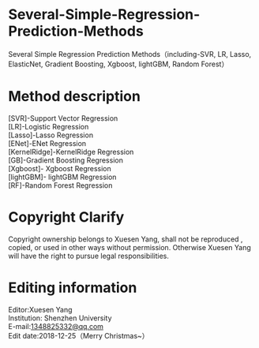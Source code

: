 # Several-Simple-Regression-Prediction-Methods
Several Simple Regression Prediction Methods（including-SVR, LR,  Lasso, ElasticNet, Gradient Boosting, Xgboost, lightGBM, Random Forest） 
# Method description    
[SVR]-Support Vector Regression    
[LR]-Logistic Regression    
[Lasso]-Lasso Regression     
[ENet]-ENet Regression     
[KernelRidge]-KernelRidge Regression   
[GB]-Gradient Boosting Regression    
[Xgboost]- Xgboost Regression   
[lightGBM]- lightGBM Regression   
[RF]-Random Forest Regression    
# Copyright Clarify    
Copyright ownership belongs to Xuesen Yang, shall not be reproduced , copied, or used in other ways without permission. Otherwise Xuesen Yang will have the right to pursue legal responsibilities.    
# Editing information      
Editor:Xuesen Yang              
Institution: Shenzhen University             
E-mail:1348825332@qq.com            
Edit date:2018-12-25（Merry Christmas~）    

